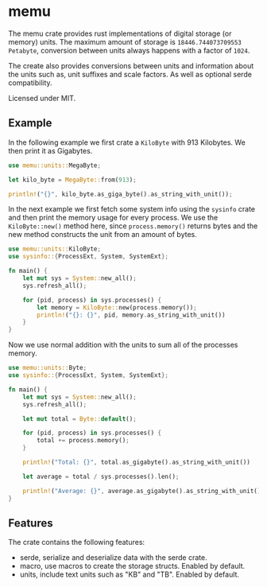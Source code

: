 # memu

The memu crate provides rust implementations of digital storage (or memory) units.
The maximum amount of storage is `18446.744073709553 Petabyte`, conversion between units always happens with a factor of `1024`.

The create also provides conversions between units and information about the units such as, unit suffixes and scale factors. As well as optional serde compatibility.

Licensed under MIT.

## Example

In the following example we first crate a `KiloByte` with 913 Kilobytes. We then print it as Gigabytes.

```Rust
use memu::units::MegaByte;

let kilo_byte = MegaByte::from(913);

println!("{}", kilo_byte.as_giga_byte().as_string_with_unit());

```

In the next example we first fetch some system info using the `sysinfo` crate and then print the memory usage for every process.
We use the `KiloByte::new()` method here, since `process.memory()` returns bytes and the new method constructs the unit from an amount of bytes.

```Rust
use memu::units::KiloByte;
use sysinfo::{ProcessExt, System, SystemExt};

fn main() {
    let mut sys = System::new_all();
    sys.refresh_all();

    for (pid, process) in sys.processes() {
        let memory = KiloByte::new(process.memory());
        println!("{}: {}", pid, memory.as_string_with_unit())
    }
}
```

Now we use normal addition with the units to sum all of the processes memory.

```Rust
use memu::units::Byte;
use sysinfo::{ProcessExt, System, SystemExt};

fn main() {
    let mut sys = System::new_all();
    sys.refresh_all();

    let mut total = Byte::default();

    for (pid, process) in sys.processes() {
        total += process.memory();
    }

    println!("Total: {}", total.as_gigabyte().as_string_with_unit())

    let average = total / sys.processes().len();

    println!("Average: {}", average.as_gigabyte().as_string_with_unit())
}
```

## Features

The crate contains the following features:

- serde, serialize and deserialize data with the serde crate.
- macro, use macros to create the storage structs. Enabled by default.
- units, include text units such as "KB" and "TB". Enabled by default.
